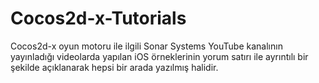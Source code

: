 # Cocos2d-x-Tutorials
Cocos2d-x oyun motoru ile ilgili Sonar Systems YouTube kanalının yayınladığı videolarda yapılan iOS örneklerinin yorum satırı ile ayrıntılı bir şekilde açıklanarak hepsi bir arada yazılmış halidir.
